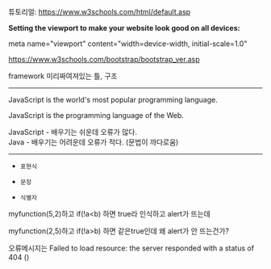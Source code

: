 튜토리얼: https://www.w3schools.com/html/default.asp

**Setting the viewport to make your website look good on all devices:**

meta name="viewport" content="width=device-width, initial-scale=1.0"

https://www.w3schools.com/bootstrap/bootstrap_ver.asp

framework 미리짜여져있는 틀, 구조

---

JavaScript is the world's most popular programming language.

JavaScript is the programming language of the Web.

JavaScript - 배우기는 쉬운데 오류가 많다.<br>Java - 배우기는 어려운데 오류가 적다. (문법이 까다로움)

---

- `표현식`

- `문장`
- `식별자`



myfunction(5,2)하고
if(!a<b) 하면 true라 인식하고 alert가 뜨는데

myfunction(2,5)하고
if(!a>b) 하면 같은true인데 왜 alert가 안 뜨는건가?

오류메시지는 Failed to load resource: the server responded with a status of 404 ()